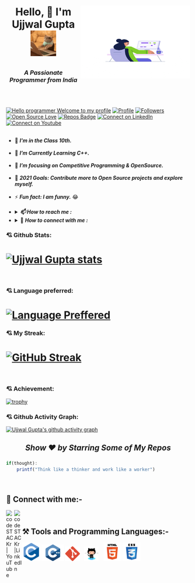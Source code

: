 <h1> <img alt="GIF" src="head.gif" width=300px height=200px align="right">

<p align="center" >Hello, 👋 I'm Ujjwal Gupta <img src="giphy.gif" width=70px></h1>

<h3 align="center"><i>A Passionate Programmer from India</i></h3></br></br>


[![Hello programmer Welcome to my profile](https://img.shields.io/badge/Hello_Developers-Welcome-gold.svg?style=flat&logo=github)](https://github.com/UG-SEP)
[![Profile](https://Visitor-badge.glitch.me/badge?page_id=UG-SEP.profileviews-badge)](https://github.com/UG-SEP)
[![Followers](https://img.shields.io/github/followers/UG-SEP?style=social)](https://github.com/UG-SEP?tab=followers) 
[![Open Source Love](https://badges.frapsoft.com/os/v2/open-source.svg?v=103)](https://github.com/UG-SEP) 
[![Repos Badge](https://badges.pufler.dev/repos/UG-SEP)](https://github.com/UG-SEP?tab=repositories) 
[![Connect on LinkedIn](https://img.shields.io/badge/--linkedin?label=LinkedIn&logo=LinkedIn&style=social)](https://www.linkedin.com/in/ujjwal-gupta-ug-233543202/)
[![Connect on Youtube](https://img.shields.io/badge/--Youtube?label=Youtube&logo=Youtube&style=social)](https://www.youtube.com/channel/UChdmj1kcZiXXsmEKz7dVnWQ) 
<br></br>
- 🔭 ***I'm in the Class 10th.***</br></br>
- 🌱 ***I’m Currently Learning C++.***</br></br>
- 🎯 ***I’m focusing on Competitive Programming & OpenSource.***</br></br>
- 🥅 ***2021 Goals: Contribute more to Open Source projects and explore myself.***</br></br>
- ⚡ ***Fun fact: I am funny.*** 😂</br></br>
- ***<details> <summary> 📫  How to reach me :***</summary><a href="mailto:ujjwalcomputerpro1@gmail.com"> <img src="https://img.icons8.com/fluent/48/000000/gmail.png" width="22px"/> </a></details>
- ***<details> <summary>*** 🤝  ***How to connect with me :***</summary><a href="(https://www.linkedin.com/in/ujjwal-gupta-ug-233543202/"> <img src="https://img.icons8.com/fluent/48/000000/linkedin.png" width="22px"/> </a></details>
 
### 💘 Github Stats:
# [![Ujjwal Gupta stats](https://github-readme-stats.vercel.app/api?username=UG-SEP&theme=chartreuse-dark)](https://github.com/UG-SEP)
</br>

### 💘 Language preferred:
# [![Language Preffered](https://github-readme-stats.vercel.app/api/top-langs/?username=UG-SEP&layout=compact&theme=chartreuse-dark)](https://github.com/UG-SEP)

### 💘 My Streak:
# [![GitHub Streak](https://github-readme-streak-stats.herokuapp.com/?user=UG-SEP&theme=onedark)](https://github.com/UG-SEP)

</br>

### 💘 Achievement:
[![trophy](https://github-profile-trophy.vercel.app/?username=UG-SEP&theme=gruvbox)](https://github.com/UG-SEP)
</br>

### 💘 Github Activity Graph:
[![Ujjwal Gupta's github activity graph](https://activity-graph.herokuapp.com/graph?username=UG-SEP&theme=react-dark)](https://github.com/UG-SEP)

<h2><i> <p align="center"> Show ❤️ by Starring Some of My Repos</i></h2>

```javascript
if(thought):
    printf("Think like a thinker and work like a worker")
```
</br>
<h2> 🤝 Connect with me:-</h2>

[<img align="left" alt="codeSTACKr | YouTube" width="22px" src="https://cdn.jsdelivr.net/npm/simple-icons@v3/icons/youtube.svg" />][youtube]
[<img align="left" alt="codeSTACKr |LinkedIn" width="22px" src="https://cdn.jsdelivr.net/npm/simple-icons@v3/icons/linkedin.svg" />][linkedin]

</br>

<h2> ⚒️ Tools and Programming Languages:- </h2>
<p align="left">
<img src="https://raw.githubusercontent.com/SamarpanCoder2002/SamarpanCoder2002/d06e07df7d8fd91e5b3cc00a5ef7aefaea28a4f3/Images_For_README/c_laang.svg" width=50px>
<img src="https://github.com/SamarpanCoder2002/SamarpanCoder2002/blob/main/Images_For_README/c++_lang.png?raw=true" width=60px>
<img src="https://github.com/SamarpanCoder2002/SamarpanCoder2002/blob/main/Images_For_README/git.png?raw=true" width=40px>&nbsp&nbsp
<img src="https://github.com/SamarpanCoder2002/SamarpanCoder2002/blob/main/Images_For_README/github.png?raw=true" width=40px>&nbsp&nbsp
<img src="https://github.com/SamarpanCoder2002/SamarpanCoder2002/blob/main/Images_For_README/html_logo.png?raw=true" width=50px>
<img src="https://github.com/SamarpanCoder2002/SamarpanCoder2002/blob/main/Images_For_README/css_logo.png?raw=true" width=50px>
</p>
<br/>

[youtube]: https://www.youtube.com/channel/UChdmj1kcZiXXsmEKz7dVnWQ

[linkedin]: https://www.linkedin.com/in/ujjwal-gupta-ug-233543202/

